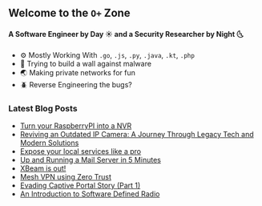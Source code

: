 ## Welcome to the `O+` Zone
#### A Software Engineer by Day ☀️ and a Security Researcher by Night 🌜
- ⚙️ Mostly Working With `.go`, `.js`, `.py`, `.java`, `.kt`, `.php`
- 🧱 Trying to build a wall against malware
- 🌏 Making private networks for fun
- 🪲 Reverse Engineering the bugs?

### Latest Blog Posts
* [Turn your RaspberryPI into a NVR](https://mroplus.medium.com/turn-your-raspberrypi-into-a-nvr-3f1cc58a8497?source=rss-32b4aa34aa19------2)
* [Reviving an Outdated IP Camera: A Journey Through Legacy Tech and Modern Solutions](https://mroplus.medium.com/reviving-an-outdated-ip-camera-a-journey-through-legacy-tech-and-modern-solutions-671f8e3c7ac1?source=rss-32b4aa34aa19------2)
* [Expose your local services like a pro](https://mroplus.medium.com/expose-your-local-services-like-a-pro-cf8a1f874cdf?source=rss-32b4aa34aa19------2)
* [Up and Running a Mail Server in 5 Minutes](https://mroplus.medium.com/up-and-running-a-mail-server-in-5-minutes-4141ea7f09d1?source=rss-32b4aa34aa19------2)
* [XBeam is out!](https://mroplus.medium.com/xbeam-oss-is-out-ce772ab7b04d?source=rss-32b4aa34aa19------2)
* [Mesh VPN using Zero Trust](https://mroplus.medium.com/mesh-vpn-using-zero-trust-ec7405d86e4b?source=rss-32b4aa34aa19------2)
* [Evading Captive Portal Story (Part 1)](https://mroplus.medium.com/evading-captive-portal-story-part-1-1eee5f94d019?source=rss-32b4aa34aa19------2)
* [An Introduction to Software Defined Radio](https://mroplus.medium.com/an-introduction-to-software-defined-radio-e1f7eb537a3b?source=rss-32b4aa34aa19------2)


